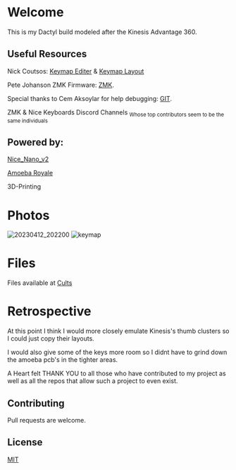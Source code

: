 # Welcome

This is my Dactyl build modeled after the Kinesis Advantage 360.

## Useful Resources

Nick Coutsos: [Keymap Editer](https://nickcoutsos.github.io/keymap-editor/) & [Keymap Layout](https://nickcoutsos.github.io/keymap-layout-tools/)

Pete Johanson ZMK Firmware: [ZMK](https://zmk.dev/).

Special thanks to Cem Aksoylar for help debugging: [GIT](https://github.com/caksoylar).

ZMK & Nice Keyboards Discord Channels <sub>Whose top contributors seem to be the same individuals</sub> 

## Powered by:

[Nice_Nano_v2](https://nicekeyboards.com/nice-nano)

[Amoeba Royale](https://github.com/mtl/keyboard-pcbs/blob/master/amoeba-royale/amoeba-2.0-pinout.png)

3D-Printing



# Photos
![20230412_202200](https://user-images.githubusercontent.com/129561811/231567864-82df8103-7373-4397-a5d7-56aaf2085fea.jpg)
![keymap](https://user-images.githubusercontent.com/129561811/231568338-b9ccf99c-156d-424c-a9b1-7c3ecd20ff1b.PNG)

# Files
Files available at [Cults](https://cults3d.com/en/3d-model/gadget/kinedactyl-custom-keyboard-stranger1-2)

# Retrospective
At this point I think I would more closely emulate Kinesis's thumb clusters so I could just copy their layouts.

I would also give some of the keys more room so I didnt have to grind down the amoeba pcb's in the tighter areas.

A Heart felt THANK YOU to all those who have contributed to my project as well as all the repos that allow such a project to even exist.

## Contributing

Pull requests are welcome. 

## License

[MIT](https://choosealicense.com/licenses/mit/)
